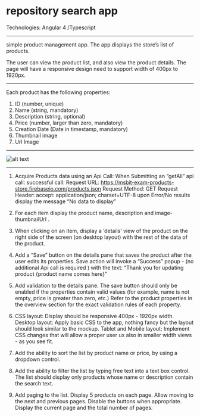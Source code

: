 # repository search app

Technologies: Angular 4 /Typescript

***

simple product management app. The app displays the store’s list of products.

The user can view the product list, and also view the product details.
The page will have a responsive design need to support width of 400px to 1920px.

***

Each product has the following properties:
1. ID (number, unique)
2. Name (string, mandatory)
3. Description (string, optional)
4. Price (number, larger than zero, mandatory)
5. Creation Date (Date in timestamp, mandatory)
6. Thumbnail image
7. Url Image

***
![alt text](https://res.cloudinary.com/v1611605775/Products/Screen_Shot_2021-01-25_at_22.16.08_uqgiso.png)
***

1. Acquire Products data using an Api Call:
When Submitting an “getAll” api call:
successful call:
Request URL: ​https://msbit-exam-products-store.firebaseio.com/products.json Request Method: ​GET
Request Header:​ ​accept: ​application/json; charset=UTF-8
upon Error/No results​ display the message “No data to display”

2. For each item display the product name, description and image-thumbnailUrl .

3. When clicking on an item, display a ‘details’ view of the product on the right side of the
screen (on desktop layout) with the rest of the data of the product.

4. Add a “Save” button on the details pane that saves the product after the user edits its
properties.
Save action will invoke a “Success” popup - (no additional Api call is required ) with the text: “Thank you for updating product {product name comes here}”

5. Add validation to the details pane. The save button should only be enabled if the properties contain valid values (for example, name is not empty, price is greater than zero, etc.) Refer to the product properties in the overview section for the exact validation rules of each property.

6. CSS layout:
Display should be responsive 400px - 1920px width.
Desktop layout​: Apply basic CSS to the app, nothing fancy but the layout should look similar to the mockup.
Tablet and Mobile layout​: Implement CSS changes that will allow a proper user ux also in smaller width views - as you see fit.

7. Add the ability to sort the list by product name or price, by using a dropdown control.

8. Add the ability to filter the list by typing free text into a text box control. The list should display only products whose name or description contain the search text.

9. Add paging to the list. Display 5 products on each page. Allow moving to the next and previous pages. Disable the buttons when appropriate. Display the current page and the total number of pages.

